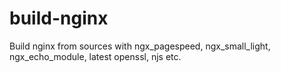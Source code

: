 # build-nginx
Build nginx from sources with ngx_pagespeed, ngx_small_light, ngx_echo_module, latest openssl, njs etc.

